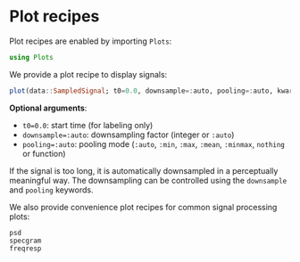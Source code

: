 # Plot recipes

Plot recipes are enabled by importing `Plots`:
```julia
using Plots
```

We provide a plot recipe to display signals:
```julia
plot(data::SampledSignal; t0=0.0, downsample=:auto, pooling=:auto, kwargs...)
```
**Optional arguments**:
- `t0=0.0`: start time (for labeling only)
- `downsample=:auto`: downsampling factor (integer or `:auto`)
- `pooling=:auto`: pooling mode (`:auto`, `:min`, `:max`, `:mean`, `:minmax`, `nothing` or function)

If the signal is too long, it is automatically downsampled in a perceptually meaningful way. The downsampling can be controlled using the `downsample` and `pooling` keywords.

We also provide convenience plot recipes for common signal processing plots:
```@docs
psd
specgram
freqresp
```
